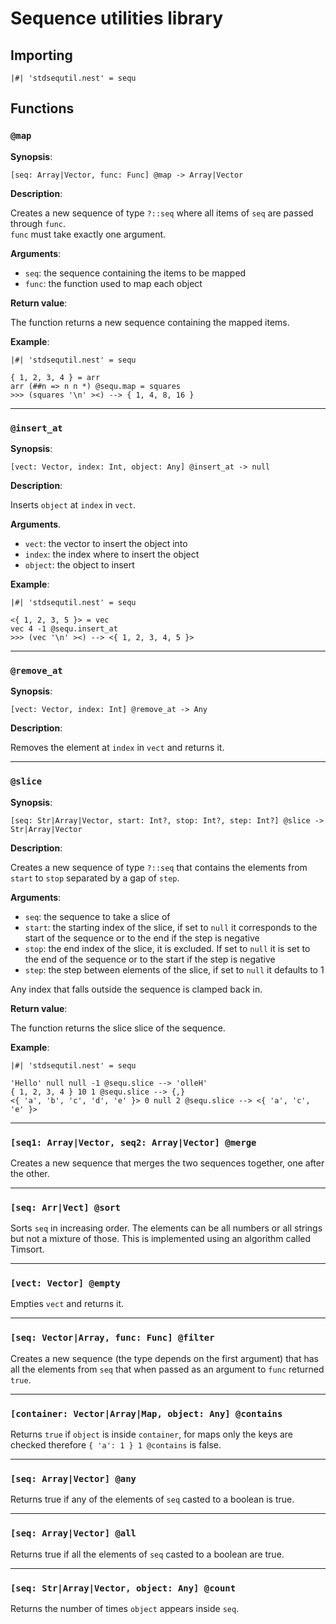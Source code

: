 # Sequence utilities library

## Importing

```nest
|#| 'stdsequtil.nest' = sequ
```

## Functions

### `@map`

**Synopsis**:

`[seq: Array|Vector, func: Func] @map -> Array|Vector`

**Description**:

Creates a new sequence of type `?::seq` where all items of `seq` are passed
through `func`.  
`func` must take exactly one argument.

**Arguments**:

- `seq`: the sequence containing the items to be mapped
- `func`: the function used to map each object

**Return value**:

The function returns a new sequence containing the mapped items.

**Example**:

```nest
|#| 'stdsequtil.nest' = sequ

{ 1, 2, 3, 4 } = arr
arr (##n => n n *) @sequ.map = squares
>>> (squares '\n' ><) --> { 1, 4, 8, 16 }
```

---

### `@insert_at`

**Synopsis**:

`[vect: Vector, index: Int, object: Any] @insert_at -> null`

**Description**:

Inserts `object` at `index` in `vect`.

**Arguments**.

- `vect`: the vector to insert the object into
- `index`: the index where to insert the object
- `object`: the object to insert

**Example**:

```nest
|#| 'stdsequtil.nest' = sequ

<{ 1, 2, 3, 5 }> = vec
vec 4 -1 @sequ.insert_at
>>> (vec '\n' ><) --> <{ 1, 2, 3, 4, 5 }>
```

---

### `@remove_at`

**Synopsis**:

`[vect: Vector, index: Int] @remove_at -> Any`

**Description**:

Removes the element at `index` in `vect` and returns it.

---

### `@slice`

**Synopsis**:

`[seq: Str|Array|Vector, start: Int?, stop: Int?, step: Int?] @slice -> Str|Array|Vector`

**Description**:

Creates a new sequence of type `?::seq` that contains the elements from `start`
to `stop` separated by a gap of `step`.

**Arguments**:

- `seq`: the sequence to take a slice of
- `start`: the starting index of the slice, if set to `null` it corresponds to
    the start of the sequence or to the end if the step is negative
- `stop`: the end index of the slice, it is excluded. If set to `null` it is
    set to the end of the sequence or to the start if the step is negative
- `step`: the step between elements of the slice, if set to `null` it defaults
    to 1

Any index that falls outside the sequence is clamped back in.

**Return value**:

The function returns the slice slice of the sequence.

**Example**:

```nest
|#| 'stdsequtil.nest' = sequ

'Hello' null null -1 @sequ.slice --> 'olleH'
{ 1, 2, 3, 4 } 10 1 @sequ.slice --> {,}
<{ 'a', 'b', 'c', 'd', 'e' }> 0 null 2 @sequ.slice --> <{ 'a', 'c', 'e' }>
```

---

### `[seq1: Array|Vector, seq2: Array|Vector] @merge`

Creates a new sequence that merges the two sequences together, one after the
other.

---

### `[seq: Arr|Vect] @sort`

Sorts `seq` in increasing order. The elements can be all numbers or all strings
but not a mixture of those. This is implemented using an algorithm called Timsort.

---

### `[vect: Vector] @empty`

Empties `vect` and returns it.

---

### `[seq: Vector|Array, func: Func] @filter`

Creates a new sequence (the type depends on the first argument) that has all the
elements from `seq` that when passed as an argument to `func` returned `true`.

---

### `[container: Vector|Array|Map, object: Any] @contains`

Returns `true` if `object` is inside `container`, for maps only the keys are
checked therefore `{ 'a': 1 } 1 @contains` is false.

---

### `[seq: Array|Vector] @any`

Returns true if any of the elements of `seq` casted to a boolean is true.

---

### `[seq: Array|Vector] @all`

Returns true if all the elements of `seq` casted to a boolean are true.

---

### `[seq: Str|Array|Vector, object: Any] @count`

Returns the number of times `object` appears inside `seq`.
